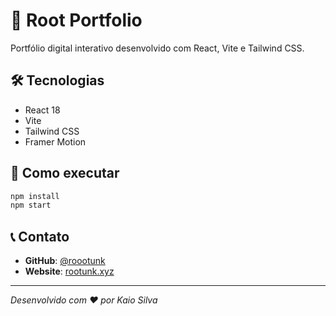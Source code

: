 # 🚀 Root Portfolio

Portfólio digital interativo desenvolvido com React, Vite e Tailwind CSS.

## 🛠️ Tecnologias

- React 18
- Vite
- Tailwind CSS
- Framer Motion

## 🚀 Como executar

```bash
npm install
npm start
```

## 📞 Contato

- **GitHub**: [@roootunk](https://github.com/roootunk)
- **Website**: [rootunk.xyz](https://rootunk.xyz)

---

*Desenvolvido com ❤️ por Kaio Silva*
